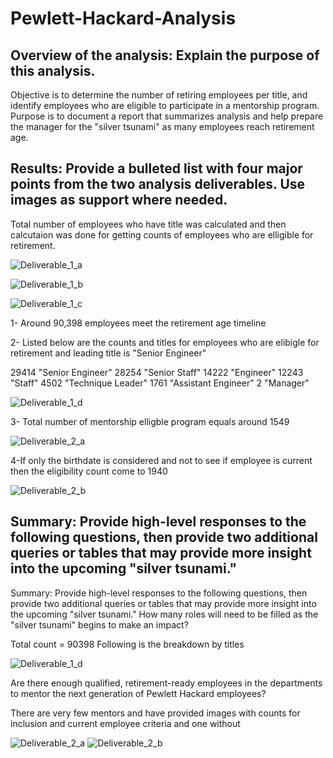 # Pewlett-Hackard-Analysis
 ## Overview of the analysis: Explain the purpose of this analysis.
 Objective is to determine the number of retiring employees per title, and identify employees who are eligible to participate in a mentorship program. Purpose is to document a report that summarizes analysis and help prepare the manager for the "silver tsunami" as many employees reach retirement age.

 ## Results: Provide a bulleted list with four major points from the two analysis deliverables. Use images as support where needed.

Total number of employees who have title was calculated and then calcutaion was done for getting counts of employees who are elligible for retirement.

  ![Deliverable_1_a](Resources/Deliverable_1_a.PNG)
  

  ![Deliverable_1_b](Resources/Deliverable_1_b.PNG)
  
 
  ![Deliverable_1_c](Resources/Deliverable_1_c.PNG)
  

1- Around 90,398 employees meet the retirement age timeline

2- Listed below are the counts and titles for employees who are elibigle for retirement and leading title is "Senior Engineer"

29414	"Senior Engineer"
28254	"Senior Staff"
14222	"Engineer"
12243	"Staff"
4502	"Technique Leader"
1761	"Assistant Engineer"
2	    "Manager"

![Deliverable_1_d](Resources/Deliverable_1_d.PNG)

3- Total number of mentorship elligble program equals around 1549

![Deliverable_2_a](Resources/Deliverable_2_a.PNG)

4-If only the birthdate is considered and not to see if employee is current then the eligibility count come to 1940


![Deliverable_2_b](Resources/Deliverable_2_b.PNG)

 ## Summary: Provide high-level responses to the following questions, then provide two additional queries or tables that may provide more insight into the upcoming  "silver tsunami."


 Summary: Provide high-level responses to the following questions, then provide two additional queries or tables that may provide more insight into the upcoming "silver tsunami."
How many roles will need to be filled as the "silver tsunami" begins to make an impact?

Total count = 90398
Following is the breakdown by titles

![Deliverable_1_d](Resources/Deliverable_1_d.PNG)

Are there enough qualified, retirement-ready employees in the departments to mentor the next generation of Pewlett Hackard employees?

There are very few mentors and have provided images with counts for inclusion and current employee criteria and one without

![Deliverable_2_a](Resources/Deliverable_2_a.PNG)
![Deliverable_2_b](Resources/Deliverable_2_b.PNG)
